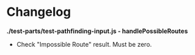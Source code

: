 # Changelog

**./test-parts/test-pathfinding-input.js - handlePossibleRoutes**
* Check "Impossible Route" result. Must be zero.